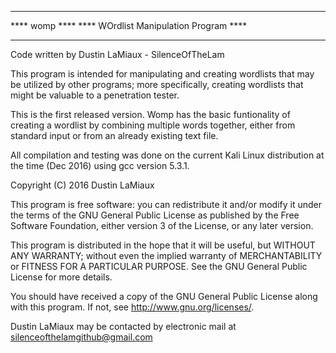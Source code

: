 ***************************************
****		womp		   ****
**** WOrdlist Manipulation Program ****
***************************************

Code written by Dustin LaMiaux - SilenceOfTheLam

This program is intended for manipulating and creating wordlists that may be utilized by other programs; more specifically, creating wordlists that might be valuable to a penetration tester. 

This is the first released version. Womp has the basic funtionality of creating a wordlist by combining multiple words together, either from standard input or from an already existing text file.

All compilation and testing was done on the current Kali Linux distribution at the time (Dec 2016) using gcc version 5.3.1. 

Copyright (C) 2016 Dustin LaMiaux

This program is free software: you can redistribute it and/or modify
it under the terms of the GNU General Public License as published by
the Free Software Foundation, either version 3 of the License, or
any later version.

This program is distributed in the hope that it will be useful,
but WITHOUT ANY WARRANTY; without even the implied warranty of
MERCHANTABILITY or FITNESS FOR A PARTICULAR PURPOSE.  See the
GNU General Public License for more details.

You should have received a copy of the GNU General Public License
along with this program.  If not, see <http://www.gnu.org/licenses/>.

Dustin LaMiaux may be contacted by electronic mail at <a href="mailto:silenceofthelamgithub@gmail.com">silenceofthelamgithub@gmail.com</a>
